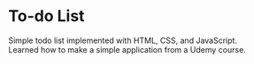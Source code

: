 # To-do List
Simple todo list implemented with HTML, CSS, and JavaScript.  
Learned how to make a simple application from a Udemy course.
